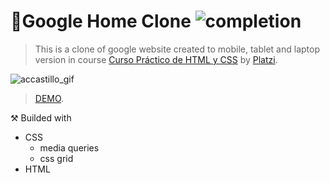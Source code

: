 # 🔎Google Home Clone ![completion](https://img.shields.io/badge/completion-100%25-blue)

>This is a clone of google website created to mobile, tablet and laptop version  in course [Curso Práctico de HTML y CSS](https://platzi.com/clases/html-practico/) by [Platzi](https://platzi.com/).

![accastillo_gif](/images/accastillo.gif)

>[DEMO](https://accastillo.netlify.app/ "ACCESORIES castillo").

⚒ Builded with

- CSS
  -  media queries
  -  css grid
- HTML
